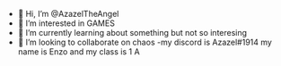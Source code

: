 - 👋 Hi, I’m @AzazelTheAngel
- 👀 I’m interested in GAMES
- 🌱 I’m currently learning about something but not so interesing
- 💞️ I’m looking to collaborate on chaos
-my discord is Azazel#1914
my name is Enzo and my class is 1 A
